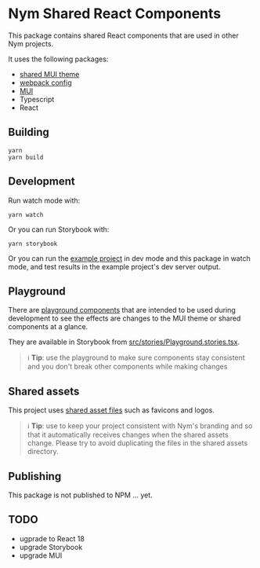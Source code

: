 # Nym Shared React Components

This package contains shared React components that are used in other Nym projects.

It uses the following packages:

- [shared MUI theme](../mui-theme/README.md)
- [webpack config](../webpack/README.md)
- [MUI](https://https://mui.com/)
- Typescript
- React

## Building

```
yarn
yarn build
```

## Development

Run watch mode with:

```
yarn watch
```

Or you can run Storybook with:

```
yarn storybook
```

Or you can run the [example project](../react-webpack-with-theme-example/README.md) in dev mode and this package in watch mode, and test results in the example project's dev server output.

## Playground

There are [playground components](./src/playground/index.tsx) that are intended to be used during development to see the effects are changes to the MUI theme or shared components at a glance.

They are available in Storybook from [src/stories/Playground.stories.tsx](./src/stories/Playground.stories.tsx).

> ℹ️ **Tip**: use the playground to make sure components stay consistent and you don't break other components while making changes

## Shared assets

This project uses [shared asset files](../../assets/README.md) such as favicons and logos.

> ℹ️ **Tip**: use to keep your project consistent with Nym's branding and so that it automatically receives changes when the shared assets change. Please try to avoid duplicating the files in the shared assets directory.

## Publishing

This package is not published to NPM ... yet.

## TODO

- ugprade to React 18
- upgrade Storybook
- upgrade MUI
